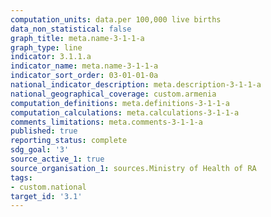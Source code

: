 ```yaml
---
computation_units: data.per 100,000 live births
data_non_statistical: false
graph_title: meta.name-3-1-1-a
graph_type: line
indicator: 3.1.1.a
indicator_name: meta.name-3-1-1-a
indicator_sort_order: 03-01-01-0a
national_indicator_description: meta.description-3-1-1-a
national_geographical_coverage: custom.armenia
computation_definitions: meta.definitions-3-1-1-a
computation_calculations: meta.calculations-3-1-1-a
comments_limitations: meta.comments-3-1-1-a
published: true
reporting_status: complete
sdg_goal: '3'
source_active_1: true
source_organisation_1: sources.Ministry of Health of RA
tags:
- custom.national
target_id: '3.1'
---
```

